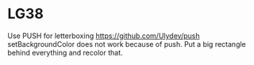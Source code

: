 # LG38

Use PUSH for letterboxing https://github.com/Ulydev/push
setBackgroundColor does not work because of push. Put a big rectangle behind everything and recolor that.
